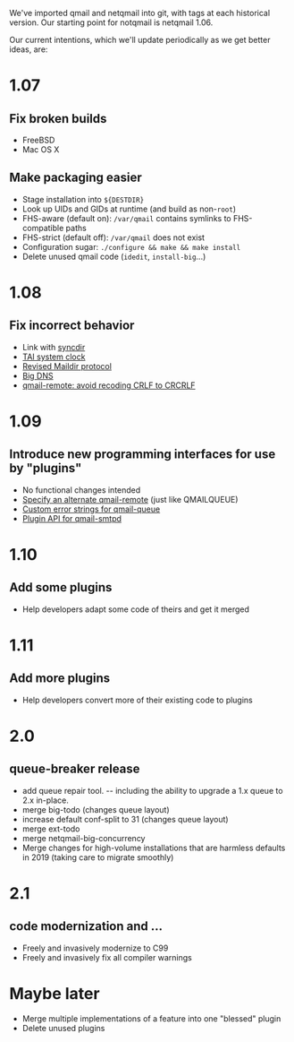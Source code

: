 We've imported qmail and netqmail into git, with tags at each historical version. Our starting point for notqmail is netqmail 1.06.

Our current intentions, which we'll update periodically as we get better ideas, are:

# 1.07
## Fix broken builds
- FreeBSD
- Mac OS X
## Make packaging easier
- Stage installation into `${DESTDIR}`
- Look up UIDs and GIDs at runtime (and build as non-`root`)
- FHS-aware (default on): `/var/qmail` contains symlinks to FHS-compatible paths
- FHS-strict (default off): `/var/qmail` does not exist
- Configuration sugar: `./configure && make && make install`
- Delete unused qmail code (`idedit`, `install-big`...)

# 1.08
## Fix incorrect behavior
- Link with [syncdir](http://untroubled.org/syncdir/)
- [TAI system clock](https://su.bze.ro/software/netqmail-1.05-TAI-leapsecs.patch)
- [Revised Maildir protocol](https://su.bze.ro/software/qmail-1.03-maildir-uniq.patch)
- [Big DNS](https://www.ckdhr.com/ckd/qmail-103.patch)
- [qmail-remote: avoid recoding CRLF to CRCRLF](https://github.com/notqmail/notqmail/pull/18)

# 1.09
## Introduce new programming interfaces for use by "plugins"
- No functional changes intended
- [Specify an alternate qmail-remote](https://schmonz.com/qmail/remote/netqmail-1.06-qmailremote-20170716.patch) (just like QMAILQUEUE)
- [Custom error strings for qmail-queue](https://notes.sagredo.eu/files/qmail/patches/qmail-queue-custom-error-v2.netqmail-1.05.patch)
- [Plugin API for qmail-smtpd](http://qmail-spp.sourceforge.net)

# 1.10
## Add some plugins
- Help developers adapt some code of theirs and get it merged

# 1.11
## Add more plugins
- Help developers convert more of their existing code to plugins

# 2.0
## queue-breaker release
- add queue repair tool.
-- including the ability to upgrade a 1.x queue to 2.x in-place.
- merge big-todo (changes queue layout)
- increase default conf-split to 31 (changes queue layout)
- merge ext-todo
- merge netqmail-big-concurrency
- Merge changes for high-volume installations that are harmless defaults in 2019 (taking care to migrate smoothly)

# 2.1
## code modernization and ...
- Freely and invasively modernize to C99
- Freely and invasively fix all compiler warnings

# Maybe later
- Merge multiple implementations of a feature into one "blessed" plugin
- Delete unused plugins
